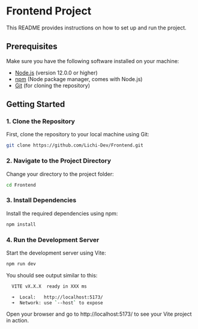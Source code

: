 # Frontend Project

This README provides instructions on how to set up and run the project.

## Prerequisites

Make sure you have the following software installed on your machine:

- [Node.js](https://nodejs.org/) (version 12.0.0 or higher)
- [npm](https://www.npmjs.com/) (Node package manager, comes with Node.js)
- [Git](https://git-scm.com/) (for cloning the repository)

## Getting Started

### 1. Clone the Repository

First, clone the repository to your local machine using Git:

```bash
git clone https://github.com/Lichi-Dev/Frontend.git
```

### 2. Navigate to the Project Directory

Change your directory to the project folder:

```bash
cd Frontend
```

### 3. Install Dependencies

Install the required dependencies using npm:

```bash
npm install
```

### 4. Run the Development Server

Start the development server using Vite:

```bash
npm run dev
```

You should see output similar to this:

```bash
  VITE vX.X.X  ready in XXX ms

  ➜  Local:   http://localhost:5173/
  ➜  Network: use `--host` to expose
```

Open your browser and go to http://localhost:5173/ to see your Vite project in action.
